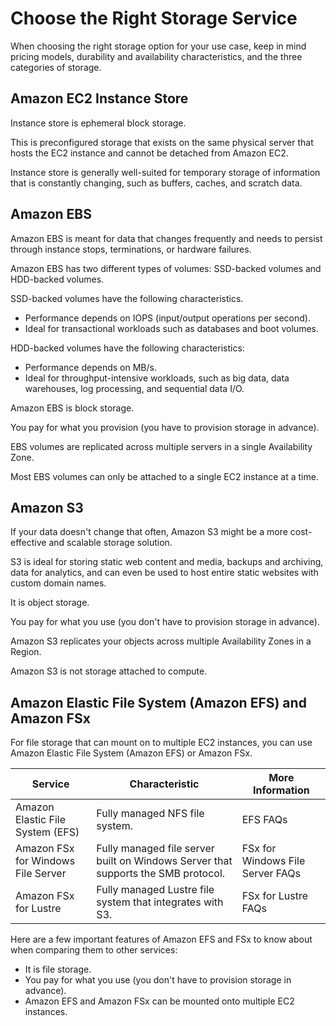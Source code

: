 # Choose the Right Storage Service

When choosing the right storage option for your use case, keep in mind pricing models, durability and availability characteristics, and the three categories of storage. 

## Amazon EC2 Instance Store

Instance store is ephemeral block storage.

This is preconfigured storage that exists on the same physical server that hosts the EC2 instance and cannot be detached from Amazon EC2.

Instance store is generally well-suited for temporary storage of information that is constantly changing, such as buffers, caches, and scratch data.

## Amazon EBS

Amazon EBS is meant for data that changes frequently and needs to persist through instance stops, terminations, or hardware failures. 

Amazon EBS has two different types of volumes: SSD-backed volumes and HDD-backed volumes.

SSD-backed volumes have the following characteristics. 

- Performance depends on IOPS (input/output operations per second).
- Ideal for transactional workloads such as databases and boot volumes.

HDD-backed volumes have the following characteristics: 

- Performance depends on MB/s.
- Ideal for throughput-intensive workloads, such as big data, data warehouses, log processing, and sequential data I/O.

Amazon EBS is block storage.

You pay for what you provision (you have to provision storage in advance).

EBS volumes are replicated across multiple servers in a single Availability Zone.

Most EBS volumes can only be attached to a single EC2 instance at a time.


## Amazon S3

If your data doesn't change that often, Amazon S3 might be a more cost-effective and scalable storage solution.

S3 is ideal for storing static web content and media, backups and archiving, data for analytics, and can even be used to host entire static websites with custom domain names.

It is object storage.

You pay for what you use (you don't have to provision storage in advance).

Amazon S3 replicates your objects across multiple Availability Zones in a Region.

Amazon S3 is not storage attached to compute.


## Amazon Elastic File System (Amazon EFS) and Amazon FSx

For file storage that can mount on to multiple EC2 instances, you can use Amazon Elastic File System (Amazon EFS) or Amazon FSx.

| Service | Characteristic | More Information |
|---|---|---|
| Amazon Elastic File System (EFS) | Fully managed NFS file system. | EFS FAQs |
| Amazon FSx for Windows File Server | Fully managed file server built on Windows Server that supports the SMB protocol. | FSx for Windows File Server FAQs |
| Amazon FSx for Lustre | Fully managed Lustre file system that integrates with S3. | FSx for Lustre FAQs |

Here are a few important features of Amazon EFS and FSx to know about when comparing them to other services:

- It is file storage.
- You pay for what you use (you don't have to provision storage in advance).
- Amazon EFS and Amazon FSx can be mounted onto multiple EC2 instances.